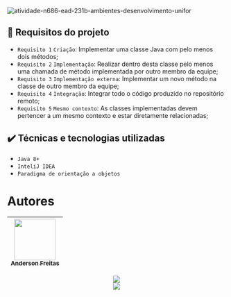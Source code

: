 ![atividade-n686-ead-231b-ambientes-desenvolvimento-unifor](https://github.com/Andersonfreitas21/N686-EAD-231B-atividade-final-desenvolvimento-software/assets/27019836/626878c2-98cc-451f-892b-7c3e797bed04)

## 🔨 Requisitos do projeto

- `Requisito 1` `Criação`: Implementar uma classe Java com pelo menos dois métodos;
- `Requisito 2` `Implementação`: Realizar dentro desta classe pelo menos uma chamada de método implementada por outro membro da equipe;
- `Requisito 3` `Implementação externa`: Implementar um novo método na classe de outro membro da equipe;
- `Requisito 4` `Integração`: Integrar todo o código produzido no repositório remoto;
- `Requisito 5` `Mesmo contexto`: As classes implementadas devem pertencer a um mesmo contexto e estar diretamente relacionadas;

## ✔️ Técnicas e tecnologias utilizadas

- ``Java 8+``
- ``InteliJ IDEA``
- ``Paradigma de orientação a objetos``

# Autores

| [<img src="https://github.com/Andersonfreitas21/N686-EAD-231B-atividade-final-desenvolvimento-software/assets/27019836/dc6fe031-2656-47b0-925e-4e226f982c18" width=95><br><sub>Anderson Freitas</sub>](https://github.com/Andersonfreitas21) |
| :---: |

<p align="center">
  <img src="http://img.shields.io/static/v1?label=STATUS&message=EM%20DESENVOLVIMENTO&color=GREEN&style=for-the-badge"/><br>
  <img src="https://img.shields.io/github/license/andersonfreitas21/N686-EAD-231B-atividade-final-desenvolvimento-software"/>
</p>



